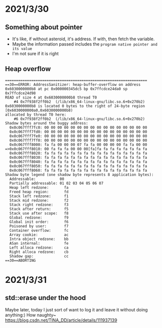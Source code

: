 # 2021/3/30
## Something about pointer
- It's like, if without asteroid, it's address. If with, then fetch the variable.
- Maybe the information passed includes the `program native pointer and its value`
- I'm not sure if it is right

## Heap overflow

```
=================================================================
==30==ERROR: AddressSanitizer: heap-buffer-overflow on address 0x6030000000b8 at pc 0x000000345dc5 bp 0x7ffcdce24da0 sp 0x7ffcdce24d98
READ of size 4 at 0x6030000000b8 thread T0
    #4 0x7f938f2ff0b2  (/lib/x86_64-linux-gnu/libc.so.6+0x270b2)
0x6030000000b8 is located 0 bytes to the right of 24-byte region [0x6030000000a0,0x6030000000b8)
allocated by thread T0 here:
    #6 0x7f938f2ff0b2  (/lib/x86_64-linux-gnu/libc.so.6+0x270b2)
Shadow bytes around the buggy address:
  0x0c067fff7fc0: 00 00 00 00 00 00 00 00 00 00 00 00 00 00 00 00
  0x0c067fff7fd0: 00 00 00 00 00 00 00 00 00 00 00 00 00 00 00 00
  0x0c067fff7fe0: 00 00 00 00 00 00 00 00 00 00 00 00 00 00 00 00
  0x0c067fff7ff0: 00 00 00 00 00 00 00 00 00 00 00 00 00 00 00 00
  0x0c067fff8000: fa fa 00 00 00 07 fa fa 00 00 00 00 fa fa 00 00
=>0x0c067fff8010: 00 fa fa fa 00 00 00[fa]fa fa fa fa fa fa fa fa
  0x0c067fff8020: fa fa fa fa fa fa fa fa fa fa fa fa fa fa fa fa
  0x0c067fff8030: fa fa fa fa fa fa fa fa fa fa fa fa fa fa fa fa
  0x0c067fff8040: fa fa fa fa fa fa fa fa fa fa fa fa fa fa fa fa
  0x0c067fff8050: fa fa fa fa fa fa fa fa fa fa fa fa fa fa fa fa
  0x0c067fff8060: fa fa fa fa fa fa fa fa fa fa fa fa fa fa fa fa
Shadow byte legend (one shadow byte represents 8 application bytes):
  Addressable:           00
  Partially addressable: 01 02 03 04 05 06 07 
  Heap left redzone:       fa
  Freed heap region:       fd
  Stack left redzone:      f1
  Stack mid redzone:       f2
  Stack right redzone:     f3
  Stack after return:      f5
  Stack use after scope:   f8
  Global redzone:          f9
  Global init order:       f6
  Poisoned by user:        f7
  Container overflow:      fc
  Array cookie:            ac
  Intra object redzone:    bb
  ASan internal:           fe
  Left alloca redzone:     ca
  Right alloca redzone:    cb
  Shadow gap:              cc
==30==ABORTING
```

# 2021/3/31
## std::erase under the hood
Maybe later, today I just sort of want to log it and leave it without doing anything:) How naughty~
https://blog.csdn.net/TINA_DD/article/details/111937139